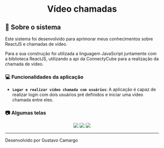 <h1 align="center">
  Vídeo chamadas
</h1>

## :calendar: Sobre o sistema

Este sistema foi desenvolvido para aprimorar meus conhecimentos sobre ReactJS e chamadas de vídeo. 

Para a sua construção foi utilizada a linguagem JavaScript juntamente com a biblioteca ReactJS, utilizando a api da ConnectyCube para a realização da chamada de vídeo. 

### :computer: Funcionalidades da aplicação

- **`Logar e realizar vídeo chamada com usuários`**: A aplicação é capaz de realizar login com dois usuários pré definidos e iniciar uma vídeo chamada entre eles.

### :camera: Algumas telas

<div align="center">
  <img src="https://imgur.com/idKCIWM.png" />
  <img src="https://imgur.com/XIKNFQd.png" />
  <img src="https://imgur.com/GlCYjyn.png" />
</div>

---

Desenvolvido por Gustavo Camargo
